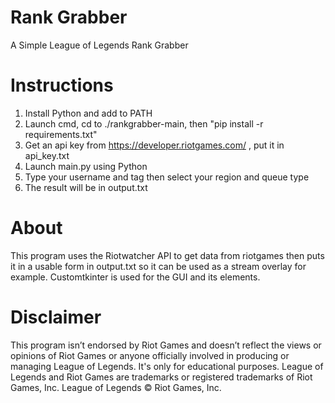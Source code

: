 # Rank Grabber
A Simple League of Legends Rank Grabber

# Instructions
 1. Install Python and add to PATH
 2. Launch cmd, cd to ./rankgrabber-main, then "pip install -r requirements.txt"
 3. Get an api key from https://developer.riotgames.com/ , put it in api_key.txt
 4. Launch main.py using Python
 5. Type your username and tag then select your region and queue type
 6. The result will be in output.txt

# About 
This program uses the Riotwatcher API to get data from riotgames then puts it in a usable form in output.txt so it can be used as a stream overlay for example.
Customtkinter is used for the GUI and its elements.

# Disclaimer
This program isn’t endorsed by Riot Games and doesn’t reflect the views or opinions of Riot Games or anyone officially involved in producing or managing League of Legends. It's only for educational purposes.
League of Legends and Riot Games are trademarks or registered trademarks of Riot Games, Inc. League of Legends © Riot Games, Inc.
